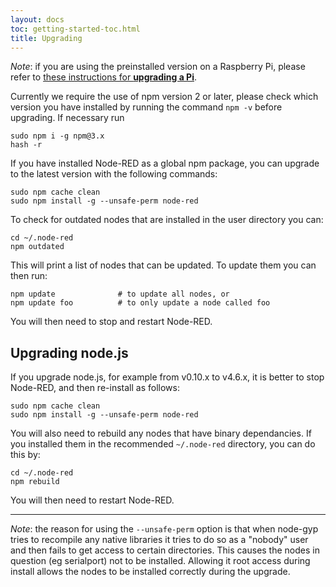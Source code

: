 ```yaml
---
layout: docs
toc: getting-started-toc.html
title: Upgrading
---
```


<div class="doc-callout"><em>Note</em>: if you are using the preinstalled version
on a Raspberry Pi, please refer to <a href="/docs/hardware/raspberrypi">these instructions for <b>upgrading a Pi</b></a>.</div>

Currently we require the use of npm version 2 or later, please check which version you
have installed by running the command `npm -v` before upgrading. If necessary run

    sudo npm i -g npm@3.x
    hash -r

If you have installed Node-RED as a global npm package, you can upgrade to the
latest version with the following commands:

    sudo npm cache clean
    sudo npm install -g --unsafe-perm node-red

To check for outdated nodes that are installed in the user directory you can:

    cd ~/.node-red
    npm outdated

This will print a list of nodes that can be updated. To update them you can then run:

    npm update              # to update all nodes, or
    npm update foo          # to only update a node called foo

You will then need to stop and restart Node-RED.

## Upgrading node.js

If you upgrade node.js, for example from v0.10.x to v4.6.x, it is better to stop
Node-RED, and then re-install as follows:

    sudo npm cache clean
    sudo npm install -g --unsafe-perm node-red

You will also need to rebuild any nodes that have binary dependancies. If you
installed them in the recommended `~/.node-red` directory, you can do this by:

    cd ~/.node-red
    npm rebuild

You will then need to restart Node-RED.

----

_Note_: the reason for using the `--unsafe-perm` option is that when node-gyp tries
to recompile any native libraries it tries to do so as a "nobody" user and then
fails to get access to certain directories. This causes the nodes in question
(eg serialport) not to be installed. Allowing it root access during install
allows the nodes to be installed correctly during the upgrade.
